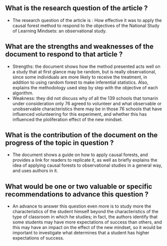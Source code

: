 ## What is the research question of the article ?

* The research question of the article is : How effective it was to apply the causal forest method to respond to the objectives of the National Study of Learning Mindsets: an observational study.

## What are the strengths and weaknesses of the document to respond to that article ?

*  Strengths: the document shows how the method presented acts well on a study that at first glance may be random, but is really observational, since some individuals are more likely to receive the treatment, in addition to using random forest to make inferential statistics. Also, explains the methodology used step by step with the objective of each algorithm.
* Weakness: they did not discuss why of all the 139 schools that tomarin under consideration only 76 agreed to volunteer and what observable or unobservable characteristics there may be in those 76 schools that have influenced volunteering for this experiment, and whether this has influenced the ploliferation effect of the new mindset.

## What is the contribution of the document on the progress of the topic in question ?

*  The document shows a guide on how to apply causal forests, and provides a link for readers to replicate it, as well as briefly explains the idea of applying causal forests to observational studies in a general way, and uses authors in it.

## What would be one or two valuable or specific recommendations to advance this question ?

*  An advance to answer this question even more is to study more the characteristics of the student himself beyond the characteristics of the type of classroom in which he studies; in fact, the authors identify that some students may have more expectations of success than others, and this may have an impact on the effect of the new mindset, so it would be important to investigate what determines that a student has higher expectations of success.